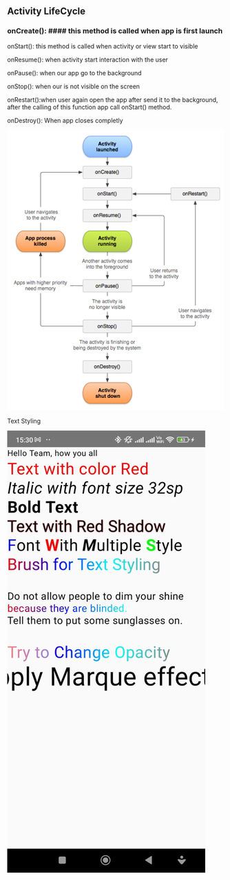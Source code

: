 ## Activity LifeCycle


### onCreate(): #### this method is called when app is first launch

onStart(): this method is called when activity or view start to visible

onResume(): when activity start interaction with the user

onPause(): when our app go to the background

onStop(): when our is not visible on the screen

onRestart():when user again open the app after send it to the background, after the calling of this function app call 
            onStart() method.
            
onDestroy(): When app closes completly


![Activity LifeCycle](https://github.com/akmaurya7/Text_compose_and_lifecycle/blob/master/ScreenShot/Android-Activity-Lifecycle.png)



Text Styling

![Text_Styling_ScreenShot](https://github.com/akmaurya7/Text_compose_and_lifecycle/blob/master/ScreenShot/TextStyling.jpg)
